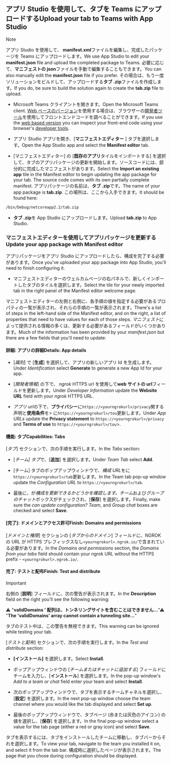## <a name="upload-your-tab-to-teams-with-app-studio"></a><span data-ttu-id="2cb2d-101">アプリ Studio を使用して、タブを Teams にアップロードする</span><span class="sxs-lookup"><span data-stu-id="2cb2d-101">Upload your tab to Teams with App Studio</span></span>

>[!NOTE]
> <span data-ttu-id="2cb2d-102">アプリ Studio を使用して、 **manifest.xml**ファイルを編集し、完成したパッケージを Teams にアップロードします。</span><span class="sxs-lookup"><span data-stu-id="2cb2d-102">We use App Studio to edit your **manifest.json** file and upload the completed package to Teams.</span></span> <span data-ttu-id="2cb2d-103">必要に応じて、**マニフェストの json**ファイルを手動で編集することもできます。</span><span class="sxs-lookup"><span data-stu-id="2cb2d-103">You can also manually edit the **manifest.json** file if you prefer.</span></span> <span data-ttu-id="2cb2d-104">その場合は、もう一度ソリューションをビルドして、アップロードする**タブ .zip**ファイルを作成します。</span><span class="sxs-lookup"><span data-stu-id="2cb2d-104">If you do, be sure to build the solution again to create the **tab.zip** file to upload.</span></span>

- <span data-ttu-id="2cb2d-105">Microsoft Teams クライアントを開きます。</span><span class="sxs-lookup"><span data-stu-id="2cb2d-105">Open the Microsoft Teams client.</span></span> <span data-ttu-id="2cb2d-106">[Web ベースのバージョン](https://teams.microsoft.com)を使用する場合は、ブラウザーの[開発者ツール](~/tabs/how-to/developer-tools.md)を使用してフロントエンドコードを調べることができます。</span><span class="sxs-lookup"><span data-stu-id="2cb2d-106">If you use the [web based version](https://teams.microsoft.com) you can inspect your front-end code using your browser's [developer tools](~/tabs/how-to/developer-tools.md).</span></span>

- <span data-ttu-id="2cb2d-107">アプリ Studio アプリを開き、[**マニフェストエディター** ] タブを選択します。</span><span class="sxs-lookup"><span data-stu-id="2cb2d-107">Open the App Studio app and select the **Manifest editor** tab.</span></span>

- <span data-ttu-id="2cb2d-108">[マニフェストエディター] の [**既存のアプリ**タイルをインポートする] を選択して、タブのアプリパッケージの更新を開始します。ソースコードには、部分的に完成したマニフェストがあります。</span><span class="sxs-lookup"><span data-stu-id="2cb2d-108">Select the **Import an existing app** tile in the Manifest editor to begin updating the app package for your tab. The source code comes with its own partially complete manifest.</span></span> <span data-ttu-id="2cb2d-109">アプリパッケージの名前は、**タブ .zip**です。</span><span class="sxs-lookup"><span data-stu-id="2cb2d-109">The name of your app package is **tab.zip**.</span></span> <span data-ttu-id="2cb2d-110">この場所は、ここから入手できます。</span><span class="sxs-lookup"><span data-stu-id="2cb2d-110">It should be found here:</span></span>

```bash
/bin/Debug/netcoreapp2.2/tab.zip
```

- <span data-ttu-id="2cb2d-111">**タブ .zip**を App Studio にアップロードします。</span><span class="sxs-lookup"><span data-stu-id="2cb2d-111">Upload **tab.zip** to App Studio.</span></span>

### <a name="update-your-app-package-with-manifest-editor"></a><span data-ttu-id="2cb2d-112">マニフェストエディターを使用してアプリパッケージを更新する</span><span class="sxs-lookup"><span data-stu-id="2cb2d-112">Update your app package with Manifest editor</span></span>

<span data-ttu-id="2cb2d-113">アプリパッケージをアプリ Studio にアップロードしたら、構成を完了する必要があります。</span><span class="sxs-lookup"><span data-stu-id="2cb2d-113">Once you've uploaded your app package into App Studio, you'll need to finish configuring it.</span></span>

- <span data-ttu-id="2cb2d-114">マニフェストエディターのウェルカムページの右パネルで、新しくインポートしたタブのタイルを選択します。</span><span class="sxs-lookup"><span data-stu-id="2cb2d-114">Select the tile for your newly imported tab in the right panel of the Manifest editor welcome page.</span></span>

<span data-ttu-id="2cb2d-115">マニフェストエディターの左側と右側に、各手順の値を指定する必要があるプロパティの一覧が表示され、それらの手順の一覧が表示されます。</span><span class="sxs-lookup"><span data-stu-id="2cb2d-115">There's a list of steps in the left-hand side of the Manifest editor, and on the right, a list of properties that need to have values for each of those steps.</span></span> <span data-ttu-id="2cb2d-116">*マニフェスト*によって提供される情報の多くは、更新する必要があるフィールドがいくつかあります。</span><span class="sxs-lookup"><span data-stu-id="2cb2d-116">Much of the information has been provided by your *manifest.json* but there are a few fields that you'll need to update:</span></span>

#### <a name="details-app-details"></a><span data-ttu-id="2cb2d-117">詳細: アプリの詳細</span><span class="sxs-lookup"><span data-stu-id="2cb2d-117">Details: App details</span></span>

- <span data-ttu-id="2cb2d-118">[*識別*] で [**生成**] を選択して、アプリの新しいアプリ Id を生成します。</span><span class="sxs-lookup"><span data-stu-id="2cb2d-118">Under *Identification* select **Generate** to generate a new App Id for your app.</span></span>

- <span data-ttu-id="2cb2d-119">[*開発者情報*] の下で、 *ngrok* HTTPS url を使用して**web サイトの url**フィールドを更新します。</span><span class="sxs-lookup"><span data-stu-id="2cb2d-119">Under *Developer information* update the **Website URL** field with your *ngrok* HTTPS URL.</span></span>

- <span data-ttu-id="2cb2d-120">*アプリ url*の下で、**プライバシー**に`https://<yourngrokurl>/privacy`関する声明と**使用条件**を> に`https://<yourngrokurl>/tou`更新します。</span><span class="sxs-lookup"><span data-stu-id="2cb2d-120">Under *App URLs* update the **Privacy statement** to `https://<yourngrokurl>/privacy` and **Terms of use** to `https://<yourngrokurl>/tou`>.</span></span>

#### <a name="capabilities-tabs"></a><span data-ttu-id="2cb2d-121">機能: タブ</span><span class="sxs-lookup"><span data-stu-id="2cb2d-121">Capabilities: Tabs</span></span>

<span data-ttu-id="2cb2d-122">[*タブ*] セクションで、次の手順を実行します。</span><span class="sxs-lookup"><span data-stu-id="2cb2d-122">In the *Tabs* section:</span></span>

- <span data-ttu-id="2cb2d-123">[*チーム] タブ*で、[**追加**] を選択します。</span><span class="sxs-lookup"><span data-stu-id="2cb2d-123">Under *Team Tab* select **Add**.</span></span>

- <span data-ttu-id="2cb2d-124">[チーム] タブのポップアップウィンドウで、*構成 URL*をに`https://<yourngrokurl>/tab`更新します。</span><span class="sxs-lookup"><span data-stu-id="2cb2d-124">In the Team tab pop-up window update the *Configuration URL* to `https://<yourngrokurl>/tab`.</span></span>

- <span data-ttu-id="2cb2d-125">最後に、が*構成を更新できるかどうかを確認します。チーム*および*グループのチャット*ボックスがチェックされ、[**保存**] を選択します。</span><span class="sxs-lookup"><span data-stu-id="2cb2d-125">Finally, make sure the *can update configuration? Team*, and *Group chat* boxes are checked and select **Save**.</span></span>

#### <a name="finish-domains-and-permissions"></a><span data-ttu-id="2cb2d-126">[完了]: ドメインとアクセス許可</span><span class="sxs-lookup"><span data-stu-id="2cb2d-126">Finish: Domains and permissions</span></span>

<span data-ttu-id="2cb2d-127">[*ドメインと権限*] セクションの [*タブからのドメイン*] フィールドに、NGROK の URL が HTTPS プレフィックスなし`<yourngrokurl>.ngrok.io/`で含まれている必要があります。</span><span class="sxs-lookup"><span data-stu-id="2cb2d-127">In the *Domains and permissions* section, the *Domains from your tabs* field should contain your ngrok URL without the HTTPS prefix - `<yourngrokurl>.ngrok.io/`.</span></span>

#### <a name="finish-test-and-distribute"></a><span data-ttu-id="2cb2d-128">完了: テストと配布</span><span class="sxs-lookup"><span data-stu-id="2cb2d-128">Finish: Test and distribute</span></span>

>[!IMPORTANT]
><span data-ttu-id="2cb2d-129">右側の [**説明**] フィールドに、次の警告が表示されます。</span><span class="sxs-lookup"><span data-stu-id="2cb2d-129">In the **Description** field on the right you'll see the following warning:</span></span>
>
><span data-ttu-id="2cb2d-130">&#9888; "**validDomains ' 配列は、トンネリングサイトを含むことはできません...**"</span><span class="sxs-lookup"><span data-stu-id="2cb2d-130">&#9888; "**The 'validDomains' array cannot contain a tunneling site...**"</span></span>
>
><span data-ttu-id="2cb2d-131">タブのテスト中は、この警告を無視できます。</span><span class="sxs-lookup"><span data-stu-id="2cb2d-131">This warning can be ignored while testing your tab.</span></span>

<span data-ttu-id="2cb2d-132">[*テストと配布*] セクションで、次の手順を実行します。</span><span class="sxs-lookup"><span data-stu-id="2cb2d-132">In the *Test and distribute* section:</span></span>

- <span data-ttu-id="2cb2d-133">**[インストール]** を選択します。</span><span class="sxs-lookup"><span data-stu-id="2cb2d-133">Select **Install**.</span></span>

- <span data-ttu-id="2cb2d-134">ポップアップウィンドウの [*チームまたはチャットに追加する*] フィールドにチームを入力し、[**インストール**] を選択します。</span><span class="sxs-lookup"><span data-stu-id="2cb2d-134">In the pop-up window's *Add to a team or chat* field enter your team and select **Install**.</span></span>

- <span data-ttu-id="2cb2d-135">次のポップアップウィンドウで、タブを表示するチームチャネルを選択し、[**設定**] を選択します。</span><span class="sxs-lookup"><span data-stu-id="2cb2d-135">In the next pop-up window choose the team channel where you would like the tab displayed and select **Set up**.</span></span>

- <span data-ttu-id="2cb2d-136">最後のポップアップウィンドウで、タブページ (赤または灰色のアイコン) の値を選択し、[**保存**] を選択します。</span><span class="sxs-lookup"><span data-stu-id="2cb2d-136">In the final pop-up window select a value for the tab page (either a red or gray icon) and select **Save**.</span></span>

<span data-ttu-id="2cb2d-137">タブを表示するには、タブをインストールしたチームに移動し、タブバーからそれを選択します。</span><span class="sxs-lookup"><span data-stu-id="2cb2d-137">To view your tab, navigate to the team you installed it on, and select it from the tab bar.</span></span> <span data-ttu-id="2cb2d-138">構成時に選択したページが表示されます。</span><span class="sxs-lookup"><span data-stu-id="2cb2d-138">The page that you chose during configuration should be displayed.</span></span>
